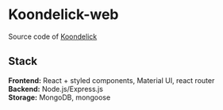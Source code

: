 # Koondelick-web
Source code of [Koondelick](koondelick.herokuapp.com)

## Stack
**Frontend:** React + styled components, Material UI, react router  
**Backend:** Node.js/Express.js  
**Storage:** MongoDB, mongoose  
